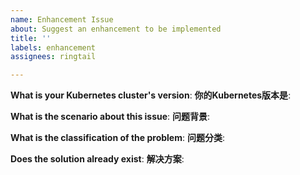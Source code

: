 ```yaml
---
name: Enhancement Issue
about: Suggest an enhancement to be implemented
title: ''
labels: enhancement
assignees: ringtail

---
```


**What is your Kubernetes cluster's version**:
**你的Kubernetes版本是**:
<!-- Please paste the result of `kubectl version` here -->
<!-- 把 `kubectl version` 的结果粘贴到下面 -->



**What is the scenario about this issue**:
**问题背景**:



**What is the classification of the problem**:
**问题分类**:



**Does the solution already exist**:
**解决方案**:



